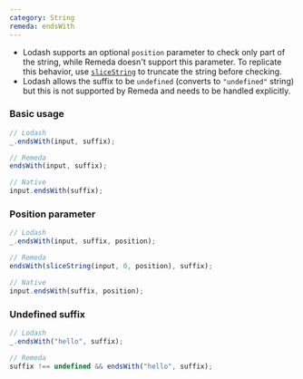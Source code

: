 ```yaml
---
category: String
remeda: endsWith
---
```


- Lodash supports an optional `position` parameter to check only part of the
  string, while Remeda doesn't support this parameter. To replicate this
  behavior, use [`sliceString`](/docs#sliceString) to truncate the string before
  checking.
- Lodash allows the suffix to be `undefined` (converts to `"undefined"` string)
  but this is not supported by Remeda and needs to be handled explicitly.

### Basic usage

```ts
// Lodash
_.endsWith(input, suffix);

// Remeda
endsWith(input, suffix);

// Native
input.endsWith(suffix);
```

### Position parameter

```ts
// Lodash
_.endsWith(input, suffix, position);

// Remeda
endsWith(sliceString(input, 0, position), suffix);

// Native
input.endsWith(suffix, position);
```

### Undefined suffix

```ts
// Lodash
_.endsWith("hello", suffix);

// Remeda
suffix !== undefined && endsWith("hello", suffix);
```

